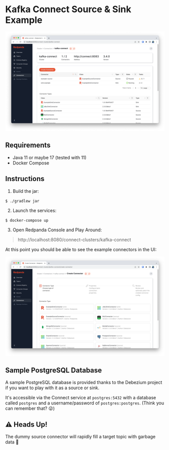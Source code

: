 # Kafka Connect Source & Sink Example

![Redanda Console](./img/redpanda-connect.png)

## Requirements
- Java 11 or maybe 17 (tested with 11)
- Docker Compose

## Instructions
1. Build the jar:
```
$ ./gradlew jar
```
2. Launch the services:
``` 
$ docker-compose up
```
3. Open Redpanda Console and Play Around: 
> http://localhost:8080/connect-clusters/kafka-connect

At this point you should be able to see the example connectors in the UI:

![Redpanda Console - Create Connector](./img/redpanda-connect-create-connector.png)

## Sample PostgreSQL Database
A sample PostgreSQL database is provided thanks to the Debezium project if you want to play with it as a source or sink.

It's accessible via the Connect service at `postgres:5432` with a database called `postgres` and a username/password
of `postgres:postgres`. (Think you can remember that? 😜)

## ⚠️ Heads Up!
The dummy source connector will rapidly fill a target topic with garbage data 😬
